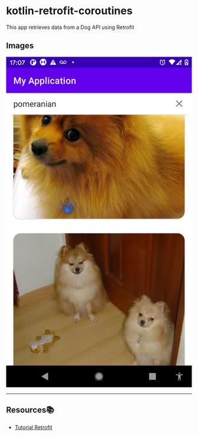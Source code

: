 # kotlin-retrofit-coroutines
This app retrieves data from a Dog API using Retrofit

## Images

![Demo](./demo-1.png)

---

## Resources:books:

* [Tutorial Retrofit]("https://www.youtube.com/watch?v=aQP-mUGWh1U&t=930s")

